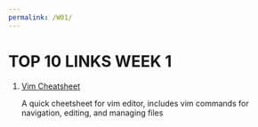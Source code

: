 ```yaml
---
permalink: /W01/
---
```


# TOP 10 LINKS WEEK 1

1. [Vim Cheatsheet](https://www.cs.cmu.edu/~15131/f17/topics/vim/vim-cheatsheet.pdf)

    A quick cheetsheet for vim editor, includes vim commands for navigation, editing, and managing files
